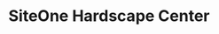 ---
title: "SiteOne Hardscape Center"
url: /spokane/siteone-hardscape-center/
shop: garden centre
---